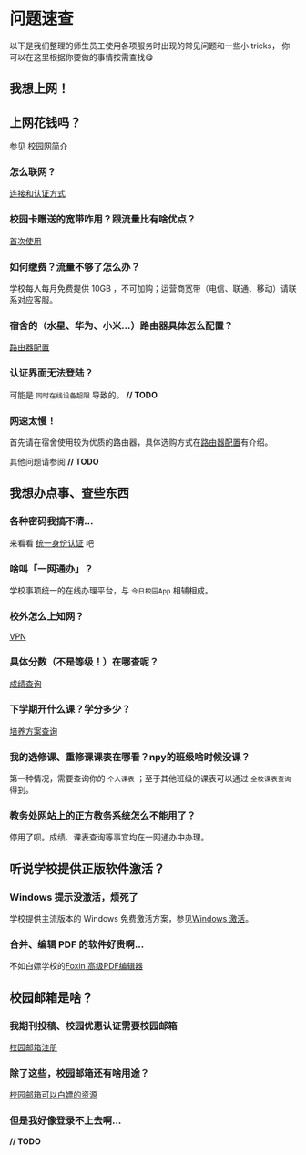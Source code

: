 # 问题速查

以下是我们整理的师生员工使用各项服务时出现的常见问题和一些小 tricks，
你可以在这里根据你要做的事情按需查找:yum:

## 我想上网！

## 上网花钱吗？

参见 [校园网简介](../network/README.md)

### 怎么联网？     

[连接和认证方式](../network/connect.md)

### 校园卡赠送的宽带咋用？跟流量比有啥优点？

[首次使用]()

### 如何缴费？流量不够了怎么办？

学校每人每月免费提供 10GB ，不可加购；运营商宽带（电信、联通、移动）请联系对应客服。

### 宿舍的（水星、华为、小米…）路由器具体怎么配置？ 

[路由器配置](../network/router.md)

### 认证界面无法登陆？

可能是 `同时在线设备超限` 导致的。 **// TODO**

### 网速太慢！

首先请在宿舍使用较为优质的路由器，具体选购方式在[路由器配置](../network/router.md)有介绍。

其他问题请参阅 **// TODO**

## 我想办点事、查些东西

### 各种密码我搞不清…

来看看 [统一身份认证](../service/auth.md) 吧

### 啥叫「一网通办」？

学校事项统一的在线办理平台，与 `今日校园App` 相辅相成。

### 校外怎么上知网？

[VPN](../service/vpn.md)

### 具体分数（不是等级！）在哪查呢？

[成绩查询](../service/grade.md)

### 下学期开什么课？学分多少？

[培养方案查询](../service/program.md)

### 我的选修课、重修课课表在哪看？npy的班级啥时候没课？

第一种情况，需要查询你的 `个人课表` ；至于其他班级的课表可以通过 `全校课表查询` 得到。

### 教务处网站上的正方教务系统怎么不能用了？

停用了呗。成绩、课表查询等事宜均在一网通办中办理。

## 听说学校提供正版软件激活？

### Windows 提示没激活，烦死了

学校提供主流版本的 Windows 免费激活方案，参见[Windows 激活](../ms/ms.md)。

### 合并、编辑 PDF 的软件好贵啊…

不如白嫖学校的[Foxin 高级PDF编辑器](../ms/foxin.md)

## 校园邮箱是啥？

### 我期刊投稿、校园优惠认证需要校园邮箱

[校园邮箱注册](../mail/signup.md)

### 除了这些，校园邮箱还有啥用途？

[校园邮箱可以白嫖的资源](../mail/res.md)

### 但是我好像登录不上去啊…

**// TODO**

